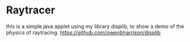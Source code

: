 # Raytracer
this is a simple java applet using my library displib, to show a demo of the physics of raytracing.
https://github.com/owenbharrison/displib
